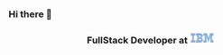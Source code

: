### Hi there 👋


<h3 align="center">FullStack Developer at   <span><img src="/IBM_logo1-removebg-preview.png" height=20 alt="IBM"/></span> </h3>


<!--
**pilarfernandezz/pilarfernandezz** is a ✨ _special_ ✨ repository because its `README.md` (this file) appears on your GitHub profile.

Here are some ideas to get you started:

- 🔭 I’m currently working on ...
- 🌱 I’m currently learning ...
- 👯 I’m looking to collaborate on ...
- 🤔 I’m looking for help with ...
- 💬 Ask me about ...
- 📫 How to reach me: ...
- 😄 Pronouns: ...
- ⚡ Fun fact: ...
-->
